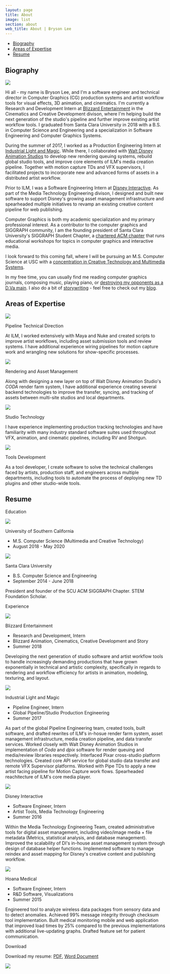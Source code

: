 ```yaml
---
layout: page
title: About
image: list
section: about
web_title: About | Bryson Lee
---
```



* [Biography](#biography)
* [Areas of Expertise](#areas-of-expertise)
* [Resume](#resume)


## Biography
<img id="bio-portrait" src="/assets/img/me2.jpg">

Hi all - my name is Bryson Lee, and I'm a software engineer and technical director in Computer Graphics (CG) production systems and artist workflow tools for visual effects, 3D animation, and cinematics. I'm currently a Research and Development Intern at [Blizzard Entertainment](http://www.blizzard.com) in the Cinematics and Creative Development divison, where I'm helping build the next generation of the studio's pipeline and further improve existing artist workflow tools. I graduated from Santa Clara University in 2018 with a B.S. in Computer Science and Engineering and a specialization in Software Engineering and Computer Graphics Systems.

During the summer of 2017, I worked as a Production Engineering Intern at [Industrial Light and Magic](http://www.ilm.com/). While there, I collaborated with [Walt Disney Animation Studios](https://www.disneyanimation.com/) to develop new rendering queuing systems, rebuild global studio tools, and improve core elements of ILM's media creation pipeline. Together with motion capture TDs and VFX supervisors, I facilitated projects to incorporate new and advanced forms of assets in a distributed artist workflow.

Prior to ILM, I was a Software Engineering Intern at [Disney Interactive](https://dcpi.disney.com/). As part of the Media Technology Engineering divison, I designed and built new software to support Disney's growing asset management infrastructure and spearheaded multiple initiatives to revamp an existing creative content pipeline for web publishing.

Computer Graphics is both my academic specialization and my primary professional interest. As a contributor to the computer graphics and SIGGRAPH community, I am the founding president of Santa Clara University's SIGGRAPH Student Chapter, a [chartered ACM chapter](https://www.siggraph.org/connect/student-chapters) that runs educational workshops for topics in computer graphics and interactive media.

I look forward to this coming fall, where I will be pursuing an M.S. Computer Science at USC with a [concentration in Creative Technology and Multimedia Systems](https://www.cs.usc.edu/academic-programs/masters/multimedia-creative-technologies/).

In my free time, you can usually find me reading computer graphics journals, composing music, playing piano, or [destroying my opponents as a D.Va main](https://en.wikipedia.org/wiki/D.Va). I also do a bit of [storywriting](https://en.wikipedia.org/wiki/Fiction_writing) - feel free to check out my [blog](http://brysonlee.com/blog).


## Areas of Expertise
<div class="resume-entry">
  <div class="resume-block d-flex align-items-center">
    <img class="align-self-center hidden-xs-down" src="/assets/img/sketching.png">
    <div class="align-self-center">
      <p class="resume-block-title">Pipeline Technical Direction</p>
      <p>At ILM, I worked extensively with Maya and Nuke and created scripts to improve artist workflows, including asset submission tools and review systems. I have additional experience wiring pipelines for motion capture work and wrangling new solutions for show-specific processes.</p>
    </div>
  </div>
  <div class="resume-block d-flex align-items-center">
    <img class="align-self-center hidden-xs-down" src="/assets/img/server.png">
    <div class="align-self-center">
      <p class="resume-block-title">Rendering and Asset Management</p>
      <p>Along with designing a new layer on top of Walt Disney Animation Studio's <i>CODA</i> render farm system, I have additional experience creating several backend technologies to improve the transfer, syncing, and tracking of assets between multi-site studios and local departments.</p>
    </div>
  </div>
  <div class="resume-block d-flex align-items-center">
    <img class="align-self-center hidden-xs-down" src="/assets/img/photo.png">
    <div class="align-self-center">
      <p class="resume-block-title">Studio Technology</p>
      <p>I have experience implementing production tracking technologies and have familiarity with many industry standard software suites used throughout VFX, animation, and cinematic pipelines, including RV and Shotgun.</p>
    </div>
  </div>
  <div class="resume-block d-flex align-items-center">
    <img class="align-self-center hidden-xs-down" src="/assets/img/code.png">
    <div class="align-self-center">
      <p class="resume-block-title">Tools Development</p>
      <p>As a tool developer, I create software to solve the technical challenges faced by artists, production staff, and engineers across multiple departments, including tools to automate the process of deploying new TD plugins and other studio-wide tools.</p>
    </div>
  </div>
</div>


## Resume
<div class="resume-entry">
  <p class="resume-entry-title">Education</p>
  <div class="resume-container">
    <div class="resume-header-container"> 
      <img class="hidden-xs-down" src="/assets/img/usc.jpeg">
      <div class="resume-header-text-container">
        <p class="resume-header-title">University of Southern California</p>
        <ul class="fa-ul">
          <li><span class="fa-li"><i class="fas fa-university fa-fw"></i></span>M.S. Computer Science (Multimedia and Creative Technology)</li>
          <li><span class="fa-li"><i class="fas fa-sitemap fa-fw"></i></span>August 2018 - May 2020</li>
        </ul>  
      </div>
    </div>
  </div>
  <div class="resume-container">
    <div class="resume-header-container"> 
      <img class="hidden-xs-down" src="/assets/img/scu_square.png">
      <div class="resume-header-text-container">
        <p class="resume-header-title">Santa Clara University</p>
        <ul class="fa-ul">
          <li><span class="fa-li"><i class="fas fa-university fa-fw"></i></span>B.S. Computer Science and Engineering</li>
          <li><span class="fa-li"><i class="fas fa-sitemap fa-fw"></i></span>September 2014 - June 2018</li>
        </ul>  
      </div>
    </div>
    <div class="resume-text-container">
      <p>President and founder of the SCU ACM SIGGRAPH Chapter. STEM Foundation Scholar.</p>
    </div>
  </div>
</div>

<div class="resume-entry">
  <p class="resume-entry-title">Experience</p>
  <div class="resume-container">
    <div class="resume-header-container"> 
      <img class="hidden-xs-down" src="/assets/img/blizzard_square.gif">
      <div class="resume-header-text-container">
        <p class="resume-header-title">Blizzard Entertainment</p>
        <ul class="fa-ul">
          <li><span class="fa-li"><i class="far fa-id-card fa-fw"></i></span>Research and Development, Intern</li>
          <li><span class="fa-li"><i class="fas fa-sitemap fa-fw"></i></span>Blizzard Animation, Cinematics, Creative Development and Story</li>
          <li><span class="fa-li"><i class="far fa-calendar-alt fa-fw"></i></span>Summer 2018</li>
        </ul>
      </div>
    </div>
    <div class="resume-text-container">
      <p>Developing the next generation of studio software and artist workflow tools to handle increasingly demanding productions that have grown exponentially in technical and artistic complexity, specifically in regards to rendering and workflow efficiency for artists in animation, modeling, texturing, and layout.</p>
    </div>
  </div>
  <div class="resume-container">
    <div class="resume-header-container"> 
      <img class="hidden-xs-down" src="/assets/img/ilm_square.png">
      <div class="resume-header-text-container">
        <p class="resume-header-title">Industrial Light and Magic</p>
        <ul class="fa-ul">
          <li><span class="fa-li"><i class="far fa-id-card fa-fw"></i></span>Pipeline Engineer, Intern</li>
          <li><span class="fa-li"><i class="fas fa-sitemap fa-fw"></i></span>Global Pipeline/Studio Production Engineering</li>
          <li><span class="fa-li"><i class="far fa-calendar-alt fa-fw"></i></span>Summer 2017</li>
        </ul>
      </div>
    </div>
    <div class="resume-text-container">
      <p>As part of the global Pipeline Engineering team, created tools, built software, and drafted rewrites of ILM's in-hosue render farm system, asset management infrastructure, media creation pipeline, and data transfer services. Worked closely with Walt Disney Animation Studios in implementation of <i>Coda</i> and <i>dpix</i>  software for render queuing and media/review libraries respectively. Interfaced Pixar cross-studio platform technologies. Created core API service for global studio data transfer and remote VFX Supervisor platforms. Worked with Pipe TDs to apply a new artist facing pipeline for Motion Capture work flows. Spearheaded reachitecture of ILM's core media player.</p>
    </div>
  </div>
  <div class="resume-container">
    <div class="resume-header-container"> 
      <img class="hidden-xs-down" src="/assets/img/disney_square.png">
      <div class="resume-header-text-container">
        <p class="resume-header-title">Disney Interactive</p>
        <ul class="fa-ul">
          <li><span class="fa-li"><i class="far fa-id-card fa-fw"></i></span>Software Engineer, Intern</li>
          <li><span class="fa-li"><i class="fas fa-sitemap fa-fw"></i></span>Artist Tools, Media Technology Engineering</li>
          <li><span class="fa-li"><i class="far fa-calendar-alt fa-fw"></i></span>Summer 2016</li>
        </ul>
      </div>
    </div>
    <div class="resume-text-container">
      <p>Within the Media Technology Engineering Team, created administrative tools for digital asset management, including video/image media + file metadata (Metrics, statistical analysis, and database management). Improved the scalability of DI's in-house asset management system through design of database helper functions. Implemented software to manage reindex and asset mapping for Disney's creative content and publishing workflow.</p>
    </div>
  </div>
  <div class="resume-container">
    <div class="resume-header-container"> 
      <img class="hidden-xs-down" src="/assets/img/hoana_square.png">
      <div class="resume-header-text-container">
        <p class="resume-header-title">Hoana Medical</p>
        <ul class="fa-ul">
          <li><span class="fa-li"><i class="far fa-id-card fa-fw"></i></span>Software Engineer, Intern</li>
          <li><span class="fa-li"><i class="fas fa-sitemap fa-fw"></i></span>R&D Software, Visualizations</li>
          <li><span class="fa-li"><i class="far fa-calendar-alt fa-fw"></i></span>Summer 2015</li>
        </ul>
      </div>
    </div>
    <div class="resume-text-container">
      <p>Engineered tool to analyze wireless data packages from sensory data and to detect anomalies. Achieved 99% message integrity through checksum tool implementation. Built medical monitoring mobile and web application that improved load times by 25% compared to the previous implementations with additional live-updating graphs. Drafted feature set for patient communication.</p>
    </div>
  </div>
</div>

<div class="resume-entry">
  <p class="resume-entry-title">Download</p>
  <p>Download my resume: <a href="/assets/files/Bryson_Lee_Resume.pdf">PDF</a>, <a href="/assets/files/Bryson_Lee_Resume.docx">Word Document</a></p>
</div>

<img id="egggif" src="/assets/img/egg.gif">
